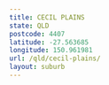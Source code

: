 ```yaml
---
title: CECIL PLAINS
state: QLD
postcode: 4407
latitude: -27.563685
longitude: 150.961981
url: /qld/cecil-plains/
layout: suburb
---
```


